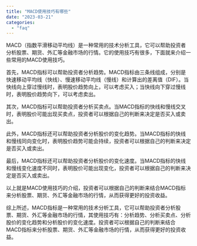```yaml
---
title: "MACD使用技巧有哪些"
date: "2023-03-21"
categories: 
  - "faq"
---
```


MACD（指数平滑移动平均线）是一种常用的技术分析工具，它可以帮助投资者分析股票、期货、外汇等金融市场的行情。它的使用技巧有很多，下面就来介绍一些常用的MACD使用技巧。

首先，MACD指标可以帮助投资者分析趋势。MACD指标由三条线组成，分别是快速移动平均线（快线）、慢速移动平均线（慢线）和计算出的差离值（DIF）。当快线向上穿过慢线时，表明股价趋势向上，可以考虑买入；当快线向下穿过慢线时，表明股价趋势向下，可以考虑卖出。

其次，MACD指标可以帮助投资者分析买卖点。当MACD指标的快线和慢线交叉时，表明股价可能出现买卖点，投资者可以根据自己的判断来决定是否买入或卖出。

此外，MACD指标还可以帮助投资者分析股价的变化趋势。当MACD指标的快线和慢线同向变化时，表明股价趋势可能会持续，投资者可以根据自己的判断来决定是否买入或卖出。

最后，MACD指标还可以帮助投资者分析股价的变化速度。当MACD指标的快线和慢线变化速度不同时，表明股价可能出现变化，投资者可以根据自己的判断来决定是否买入或卖出。

以上就是MACD使用技巧的介绍，投资者可以根据自己的判断来结合MACD指标来分析股票、期货、外汇等金融市场的行情，从而获得更好的投资收益。

综上所述，MACD指标是一种常用的技术分析工具，它可以帮助投资者分析股票、期货、外汇等金融市场的行情，其使用技巧有：分析趋势、分析买卖点、分析股价的变化趋势和分析股价的变化速度。投资者可以根据自己的判断来结合MACD指标来分析股票、期货、外汇等金融市场的行情，从而获得更好的投资收益。
